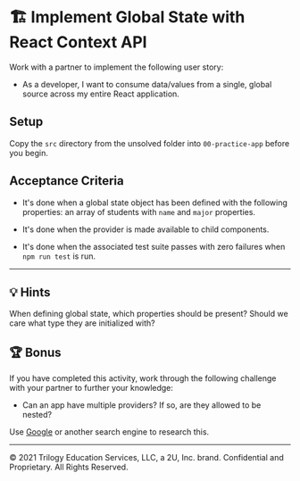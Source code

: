 # 🏗️ Implement Global State with React Context API

Work with a partner to implement the following user story:

- As a developer, I want to consume data/values from a single, global source across my entire React application.

## Setup

Copy the `src` directory from the unsolved folder into `00-practice-app` before you begin.

## Acceptance Criteria

- It's done when a global state object has been defined with the following properties: an array of students with `name` and `major` properties.

- It's done when the provider is made available to child components.

- It's done when the associated test suite passes with zero failures when `npm run test` is run.

---

## 💡 Hints

When defining global state, which properties should be present? Should we care what type they are initialized with?

## 🏆 Bonus

If you have completed this activity, work through the following challenge with your partner to further your knowledge:

- Can an app have multiple providers? If so, are they allowed to be nested?

Use [Google](https://google.com) or another search engine to research this.

---

© 2021 Trilogy Education Services, LLC, a 2U, Inc. brand. Confidential and Proprietary. All Rights Reserved.

